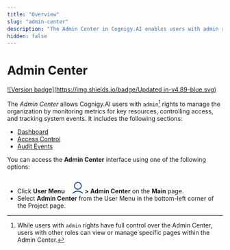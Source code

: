 ```yaml
---
title: "Overview" 
slug: "admin-center"
description: "The Admin Center in Cognigy.AI enables users with admin rights to view detailed analytics for billable conversations and Knowledge AI. The Admin Center offers platform administrators a comprehensive report on resource consumption across all organizational projects."
hidden: false 
---
```


# Admin Center

[![Version badge](https://img.shields.io/badge/Updated in-v4.89-blue.svg)](../../../../release-notes/4.89.md)

The *Admin Center* allows Cognigy.AI users with `admin`[^*] rights to manage the organization by monitoring metrics for key resources, controlling access, and tracking system events. 
It includes the following sections:

- [Dashboard](../../access/admin-center/dashboard.md)
- [Access Control](../../access/admin-center/access-control.md)
- [Audit Events](../../access/admin-center/audit-events.md) 

You can access the **Admin Center** interface using one of the following options:

- Click **User Menu ![user-menu](../../../../_assets/icons/user-menu.svg) > Admin Center** on the **Main** page.
- Select **Admin Center** from the User Menu in the bottom-left corner of the Project page.

[^*]: While users with `admin` rights have full control over the Admin Center, users with other roles can view or manage specific pages within the Admin Center.